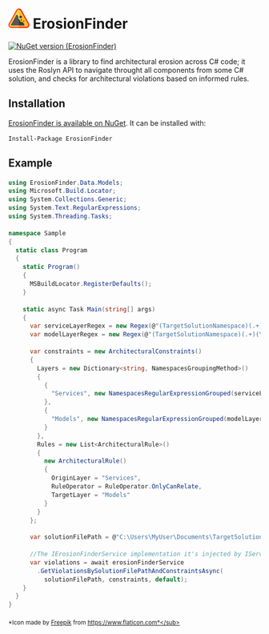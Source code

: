 <a href="icon.png"><img width="42px" height="42px" src="icon.png" /></a> ErosionFinder
==================================

[![NuGet version (ErosionFinder)](https://img.shields.io/nuget/v/ErosionFinder.svg)](https://www.nuget.org/packages/ErosionFinder/)

ErosionFinder is a library to find architectural erosion across C# code; it uses the Roslyn API to navigate throught all components from some C# solution, and checks for architectural violations based on informed rules.

Installation
------------

[ErosionFinder is available on NuGet](https://www.nuget.org/packages/ErosionFinder). It can be installed with:
```
Install-Package ErosionFinder
```

Example
------------
```csharp
using ErosionFinder.Data.Models;
using Microsoft.Build.Locator;
using System.Collections.Generic;
using System.Text.RegularExpressions;
using System.Threading.Tasks;

namespace Sample
{
  static class Program
  {
    static Program()
    {
      MSBuildLocator.RegisterDefaults();
    }

    static async Task Main(string[] args)
    {
      var serviceLayerRegex = new Regex(@"(TargetSolutionNamespace)(.+)(\\w*(Service([s]{1})?)\\b)");
      var modelLayerRegex = new Regex(@"(TargetSolutionNamespace)(.+)(\\w*(Model([s]{1})?)\\b)");

      var constraints = new ArchitecturalConstraints()
      {
        Layers = new Dictionary<string, NamespacesGroupingMethod>()
        {
          {
            "Services", new NamespacesRegularExpressionGrouped(serviceLayerRegex)
          },
          {
            "Models", new NamespacesRegularExpressionGrouped(modelLayerRegex)
          }
        },
        Rules = new List<ArchitecturalRule>()
        {
          new ArchitecturalRule()
          {
            OriginLayer = "Services",
            RuleOperator = RuleOperator.OnlyCanRelate,
            TargetLayer = "Models"
          }
        }
      };

      var solutionFilePath = @"C:\Users\MyUser\Documents\TargetSolution\TargetSolution.sln";

      //The IErosionFinderService implementation it's injected by IServiceCollection".AddErosionFinder()" 
      var violations = await erosionFinderService
        .GetViolationsBySolutionFilePathAndConstraintsAsync(
          solutionFilePath, constraints, default);
    }
  }
}
```

<sub>*Icon made by [Freepik](https://www.flaticon.com/authors/freepik) from https://www.flaticon.com*</sub>
